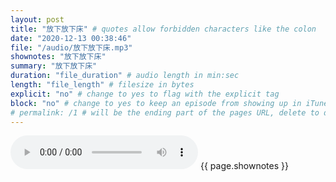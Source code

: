 ```yaml
---
layout: post
title: "放下放下床" # quotes allow forbidden characters like the colon
date: "2020-12-13 00:38:46"
file: "/audio/放下放下床.mp3"
shownotes: "放下放下床"
summary: "放下放下床"
duration: "file_duration" # audio length in min:sec
length: "file_length" # filesize in bytes
explicit: "no" # change to yes to flag with the explicit tag
block: "no" # change to yes to keep an episode from showing up in iTunes
# permalink: /1 # will be the ending part of the pages URL, delete to default to the title
---
```


<audio controls>
<source src="{{site.url}}{{site.baseurl}}{{ page.file }}" type="audio/x-mp3">
Your browser does not support the audio element.
</audio>
{{ page.shownotes }}
